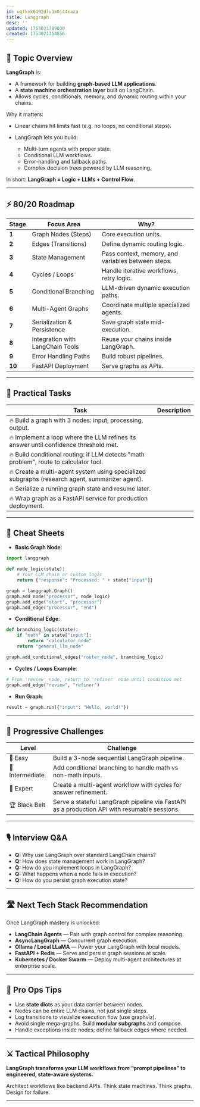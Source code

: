 ```yaml
---
id: ugfknk6492dlu3m0j44xaza
title: Langgraph
desc: ''
updated: 1753021789030
created: 1753021354856
---
```


## 📌 Topic Overview

**LangGraph** is:

* A framework for building **graph-based LLM applications**.
* A **state machine orchestration layer** built on LangChain.
* Allows cycles, conditionals, memory, and dynamic routing within your chains.

Why it matters:

* Linear chains hit limits fast (e.g. no loops, no conditional steps).
* LangGraph lets you build:

  * Multi-turn agents with proper state.
  * Conditional LLM workflows.
  * Error-handling and fallback paths.
  * Complex decision trees powered by LLM reasoning.

In short: **LangGraph = Logic + LLMs + Control Flow**.

---

## ⚡ 80/20 Roadmap

| Stage  | Focus Area                       | Why?                                               |
| ------ | -------------------------------- | -------------------------------------------------- |
| **1**  | Graph Nodes (Steps)              | Core execution units.                              |
| **2**  | Edges (Transitions)              | Define dynamic routing logic.                      |
| **3**  | State Management                 | Pass context, memory, and variables between steps. |
| **4**  | Cycles / Loops                   | Handle iterative workflows, retry logic.           |
| **5**  | Conditional Branching            | LLM-driven dynamic execution paths.                |
| **6**  | Multi-Agent Graphs               | Coordinate multiple specialized agents.            |
| **7**  | Serialization & Persistence      | Save graph state mid-execution.                    |
| **8**  | Integration with LangChain Tools | Reuse your chains inside LangGraph.                |
| **9**  | Error Handling Paths             | Build robust pipelines.                            |
| **10** | FastAPI Deployment               | Serve graphs as APIs.                              |

---

## 🚀 Practical Tasks

| Task                                                                                           | Description |
| ---------------------------------------------------------------------------------------------- | ----------- |
| 🔥 Build a graph with 3 nodes: input, processing, output.                                      |             |
| 🔥 Implement a loop where the LLM refines its answer until confidence threshold met.           |             |
| 🔥 Build conditional routing: if LLM detects "math problem", route to calculator tool.         |             |
| 🔥 Create a multi-agent system using specialized subgraphs (research agent, summarizer agent). |             |
| 🔥 Serialize a running graph state and resume later.                                           |             |
| 🔥 Wrap graph as a FastAPI service for production deployment.                                  |             |

---

## 🧾 Cheat Sheets

* **Basic Graph Node**:

```python
import langgraph

def node_logic(state):
    # Your LLM chain or custom logic
    return {"response": "Processed: " + state["input"]}

graph = langgraph.Graph()
graph.add_node("processor", node_logic)
graph.add_edge("start", "processor")
graph.add_edge("processor", "end")
```

* **Conditional Edge**:

```python
def branching_logic(state):
    if "math" in state["input"]:
        return "calculator_node"
    return "general_llm_node"

graph.add_conditional_edges("router_node", branching_logic)
```

* **Cycles / Loops Example**:

```python
# From 'review' node, return to 'refiner' node until condition met
graph.add_edge("review", "refiner")
```

* **Run Graph**:

```python
result = graph.run({"input": "Hello, world!"})
```

---

## 🎯 Progressive Challenges

| Level           | Challenge                                                                                    |
| --------------- | -------------------------------------------------------------------------------------------- |
| 🥉 Easy         | Build a 3-node sequential LangGraph pipeline.                                                |
| 🥈 Intermediate | Add conditional branching to handle math vs non-math inputs.                                 |
| 🥇 Expert       | Create a multi-agent workflow with cycles for answer refinement.                             |
| 🏆 Black Belt   | Serve a stateful LangGraph pipeline via FastAPI as a production API with resumable sessions. |

---

## 🎙️ Interview Q\&A

* **Q:** Why use LangGraph over standard LangChain chains?
* **Q:** How does state management work in LangGraph?
* **Q:** How do you implement loops in LangGraph?
* **Q:** What happens when a node fails in execution?
* **Q:** How do you persist graph execution state?

---

## 🛣️ Next Tech Stack Recommendation

Once LangGraph mastery is unlocked:

* **LangChain Agents** — Pair with graph control for complex reasoning.
* **AsyncLangGraph** — Concurrent graph execution.
* **Ollama / Local LLaMA** — Power your LangGraph with local models.
* **FastAPI + Redis** — Serve and persist graph sessions at scale.
* **Kubernetes / Docker Swarm** — Deploy multi-agent architectures at enterprise scale.

---

## 🎩 Pro Ops Tips

* Use **state dicts** as your data carrier between nodes.
* Nodes can be entire LLM chains, not just single steps.
* Log transitions to visualize execution flow (use graphviz).
* Avoid single mega-graphs. Build **modular subgraphs** and compose.
* Handle exceptions inside nodes; define fallback edges where needed.

---

## ⚔️ Tactical Philosophy

**LangGraph transforms your LLM workflows from “prompt pipelines” to engineered, state-aware systems.**

Architect workflows like backend APIs. Think state machines. Think graphs. Design for failure.

---
